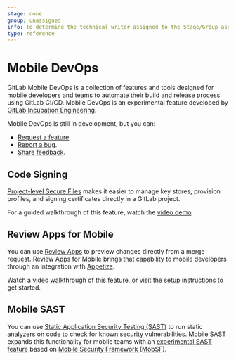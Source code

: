```yaml
---
stage: none
group: unassigned
info: To determine the technical writer assigned to the Stage/Group associated with this page, see https://about.gitlab.com/handbook/engineering/ux/technical-writing/#assignments
type: reference
---
```


# Mobile DevOps

GitLab Mobile DevOps is a collection of features and tools designed for mobile developers
and teams to automate their build and release process using GitLab CI/CD. Mobile DevOps
is an experimental feature developed by [GitLab Incubation Engineering](https://about.gitlab.com/handbook/engineering/incubation/).

Mobile DevOps is still in development, but you can:

- [Request a feature](https://gitlab.com/gitlab-org/incubation-engineering/mobile-devops/feedback/-/issues/new?issuable_template=feature_request).
- [Report a bug](https://gitlab.com/gitlab-org/incubation-engineering/mobile-devops/feedback/-/issues/new?issuable_template=report_bug).
- [Share feedback](https://gitlab.com/gitlab-org/incubation-engineering/mobile-devops/feedback/-/issues/new?issuable_template=general_feedback).

## Code Signing

[Project-level Secure Files](secure_files/index.md) makes it easier to manage key stores, provision profiles,
and signing certificates directly in a GitLab project.

For a guided walkthrough of this feature, watch the [video demo](https://youtu.be/O7FbJu3H2YM).

## Review Apps for Mobile

You can use [Review Apps](review_apps/index.md) to preview changes directly from a merge request.
Review Apps for Mobile brings that capability to mobile developers through an integration
with [Appetize](https://appetize.io/).

Watch a [video walkthrough](https://youtu.be/X15mI19TXa4) of this feature, or visit the
[setup instructions](https://gitlab.com/gitlab-org/incubation-engineering/mobile-devops/readme/-/issues/15)
to get started.

## Mobile SAST

You can use [Static Application Security Testing (SAST)](../user/application_security/sast/index.md)
to run static analyzers on code to check for known security vulnerabilities. Mobile SAST
expands this functionality for mobile teams with an [experimental SAST feature](../user/application_security/sast/index.md#experimental-features)
based on [Mobile Security Framework (MobSF)](https://github.com/MobSF/Mobile-Security-Framework-MobSF).
